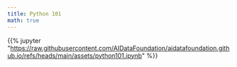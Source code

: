 ```yaml
---
title: Python 101 
math: true
---
```


{{% jupyter "https://raw.githubusercontent.com/AIDataFoundation/aidatafoundation.github.io/refs/heads/main/assets/python101.ipynb" %}}
